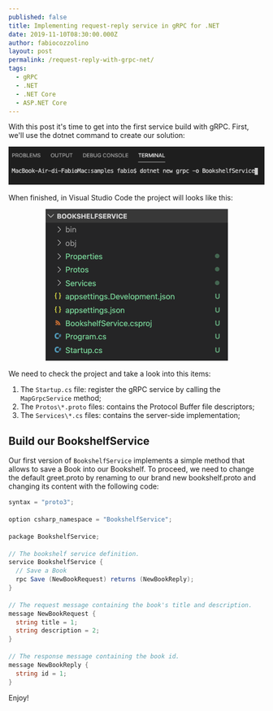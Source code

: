 ```yaml
---
published: false
title: Implementing request-reply service in gRPC for .NET
date: 2019-11-10T08:30:00.000Z
author: fabiocozzolino
layout: post
permalink: /request-reply-with-grpc-net/
tags:
  - gRPC
  - .NET
  - .NET Core
  - ASP.NET Core
---
```

With this post it's time to get into the first service build with gRPC. First, we'll use the dotnet command to create our solution:
<p align="center">
  <img src="/assets/img/grpc-createnew.png" alt="gRPC Create New">
</p>

When finished, in Visual Studio Code the project will looks like this:
<p align="center">
  <img src="/assets/img/grpc-project.png" alt="gRPC Project">
</p>

We need to check the project and take a look into this items:
1. The `Startup.cs` file: register the gRPC service by calling the `MapGrpcService` method;
2. The `Protos\*.proto` files: contains the Protocol Buffer file descriptors;
3. The `Services\*.cs` files: contains the server-side implementation;

## Build our BookshelfService
Our first version of `BookshelfService` implements a simple method that allows to save a Book into our Bookshelf. To proceed, we need to change the default greet.proto by renaming to our brand new bookshelf.proto and changing its content with the following code:

``` csharp
syntax = "proto3";

option csharp_namespace = "BookshelfService";

package BookshelfService;

// The bookshelf service definition.
service BookshelfService {
  // Save a Book
  rpc Save (NewBookRequest) returns (NewBookReply);
}

// The request message containing the book's title and description.
message NewBookRequest {
  string title = 1;
  string description = 2;
}

// The response message containing the book id.
message NewBookReply {
  string id = 1;
}
```

Enjoy!
